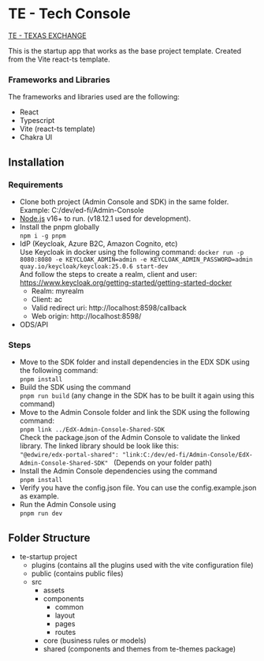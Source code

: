 # TE - Tech Console
[TE - TEXAS EXCHANGE](https://github.com/EdWire/TEE-UI-Prototype/blob/main/exchange.svg?raw=true)

This is the startup app that works as the base project template. Created
from the Vite react-ts template. 

### Frameworks and Libraries
The frameworks and libraries used are the following: 
- React 
- Typescript
- Vite (react-ts template)
- Chakra UI

## Installation
### Requirements
- Clone both project (Admin Console and SDK) in the same folder. Example: C:/dev/ed-fi/Admin-Console
- [Node.js](https://nodejs.org/) v16+ to run. (v18.12.1 used for development).
- Install the pnpm globally <br>
  ```npm i -g pnpm```
- IdP (Keycloak, Azure B2C, Amazon Cognito, etc) <br>
  Use Keycloak in docker using the following command:
  ```docker run -p 8080:8080 -e KEYCLOAK_ADMIN=admin -e KEYCLOAK_ADMIN_PASSWORD=admin quay.io/keycloak/keycloak:25.0.6 start-dev``` <br> And follow the steps to create a realm, client and user: https://www.keycloak.org/getting-started/getting-started-docker
  - Realm: myrealm
  - Client: ac
  - Valid redirect uri: http://localhost:8598/callback
  - Web origin: http://localhost:8598/
- ODS/API 

### Steps

- Move to the SDK folder and install dependencies in the EDX SDK using the following command: <br>
  ```pnpm install```
- Build the SDK using the command <br>
  ```pnpm run build``` 
  (any change in the SDK has to be built it again using this command)
- Move to the Admin Console folder and link the SDK using the following command: <br>
  ```pnpm link ../EdX-Admin-Console-Shared-SDK``` <br>
  Check the package.json of the Admin Console to validate the linked library. The linked library should be look like this:<br>```"@edwire/edx-portal-shared": "link:C:/dev/ed-fi/Admin-Console/EdX-Admin-Console-Shared-SDK" ``` (Depends on your folder path)
- Install the Admin Console dependencies using the command <br>
  ```pnpm install```
- Verify you have the config.json file. You can use the config.example.json as example.
- Run the Admin Console using <br>
  ```pnpm run dev```
  

## Folder Structure
- te-startup project
    - plugins (contains all the plugins used with the vite configuration file)
    - public (contains public files)
    - src
        - assets
        - components
            - common
            - layout
            - pages
            - routes
        - core (business rules or models)
        - shared (components and themes from te-themes package)